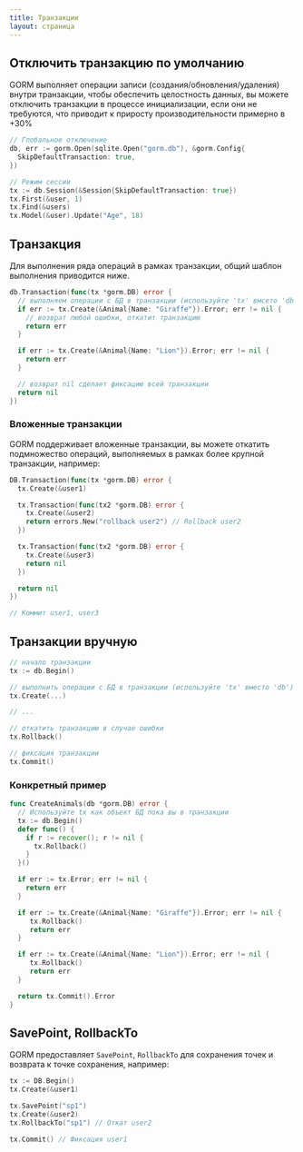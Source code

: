 ```yaml
---
title: Транзакции
layout: страница
---
```


## Отключить транзакцию по умолчанию

GORM выполняет операции записи (создания/обновления/удаления) внутри транзакции, чтобы обеспечить целостность данных, вы можете отключить транзакции в процессе инициализации, если они не требуются, что приводит к приросту производительности примерно в +30%

```go
// Глобальное отключение
db, err := gorm.Open(sqlite.Open("gorm.db"), &gorm.Config{
  SkipDefaultTransaction: true,
})

// Режим сессии
tx := db.Session(&Session{SkipDefaultTransaction: true})
tx.First(&user, 1)
tx.Find(&users)
tx.Model(&user).Update("Age", 18)
```

## Транзакция

Для выполнения ряда операций в рамках транзакции, общий шаблон выполнения приводится ниже.

```go
db.Transaction(func(tx *gorm.DB) error {
  // выполняем операции с БД в транзакции (используйте 'tx' вмсето 'db')
  if err := tx.Create(&Animal{Name: "Giraffe"}).Error; err != nil {
    // возврат любой ошибки, откатит транзакцию
    return err
  }

  if err := tx.Create(&Animal{Name: "Lion"}).Error; err != nil {
    return err
  }

  // возврат nil сделает фиксацию всей транзакции
  return nil
})
```

### Вложенные транзакции

GORM поддерживает вложенные транзакции, вы можете откатить подмножество операций, выполняемых в рамках более крупной транзакции, например:

```go
DB.Transaction(func(tx *gorm.DB) error {
  tx.Create(&user1)

  tx.Transaction(func(tx2 *gorm.DB) error {
    tx.Create(&user2)
    return errors.New("rollback user2") // Rollback user2
  })

  tx.Transaction(func(tx2 *gorm.DB) error {
    tx.Create(&user3)
    return nil
  })

  return nil
})

// Коммит user1, user3
```

## Транзакции вручную

```go
// начало транзакции
tx := db.Begin()

// выполнить операции с БД в транзакции (используйте 'tx' вместо 'db')
tx.Create(...)

// ...

// откатить транзакцию в случае ошибки
tx.Rollback()

// фиксация транзакции
tx.Commit()
```

### Конкретный пример

```go
func CreateAnimals(db *gorm.DB) error {
  // Используйте tx как объект БД пока вы в транзакции
  tx := db.Begin()
  defer func() {
    if r := recover(); r != nil {
      tx.Rollback()
    }
  }()

  if err := tx.Error; err != nil {
    return err
  }

  if err := tx.Create(&Animal{Name: "Giraffe"}).Error; err != nil {
     tx.Rollback()
     return err
  }

  if err := tx.Create(&Animal{Name: "Lion"}).Error; err != nil {
     tx.Rollback()
     return err
  }

  return tx.Commit().Error
}
```

## SavePoint, RollbackTo

GORM предоставляет `SavePoint`, `RollbackTo` для сохранения точек и возврата к точке сохранения, например:

```go
tx := DB.Begin()
tx.Create(&user1)

tx.SavePoint("sp1")
tx.Create(&user2)
tx.RollbackTo("sp1") // Откат user2

tx.Commit() // Фиксация user1
```
